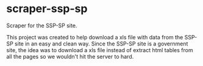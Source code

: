 # scraper-ssp-sp
Scraper for the SSP-SP site.

This project was created to help download a xls file with data from the SSP-SP site in an easy and clean way.
Since the SSP-SP site is a government site, the idea was to download a xls file instead of extract html tables from all the pages
so we wouldn't hit the server to hard.



